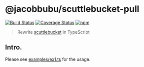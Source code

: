# @jacobbubu/scuttlebucket-pull

[![Build Status](https://travis-ci.org/jacobbubu/scuttlebucket-pull.svg)](https://travis-ci.org/jacobbubu/scuttlebucket-pull)
[![Coverage Status](https://coveralls.io/repos/github/jacobbubu/scuttlebucket-pull/badge.svg)](https://coveralls.io/github/jacobbubu/scuttlebucket-pull)
[![npm](https://img.shields.io/npm/v/@jacobbubu/scuttlebucket-pull.svg)](https://www.npmjs.com/package/@jacobbubu/scuttlebucket-pull/)

> Rewrite [scuttlebucket](https://github.com/dominictarr/scuttlebucket) in TypeScript

## Intro.

Please see [examples/ex1.ts](https://github.com/jacobbubu/scuttlebucket-pull/tree/master/examples/ex1.ts) for the usage.
